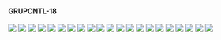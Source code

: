 #### GRUPCNTL-18

![](GRUPCNTL-18-Bottom_Hole_Pressure.png)
![](GRUPCNTL-18-Field_Production_Comparison_Plot.png)
![](GRUPCNTL-18-Field_Sales_Gas_Production_Comparison_Plot.png)
![](GRUPCNTL-18-Gas_Injection_Volumes.png)
![](GRUPCNTL-18-Group_Gas_Injection.png)
![](GRUPCNTL-18-Group_INJE_Gas_Injection_Comparison_Plot.png)
![](GRUPCNTL-18-Group_PROD_Production_Comparison_Plot.png)
![](GRUPCNTL-18-Well_INJ1_Gas_Injection_Comparison_Plot.png)
![](GRUPCNTL-18-Well_INJ2_Gas_Injection_Comparison_Plot.png)
![](GRUPCNTL-18-Well_PROD1_Pressure_Comparison_Plot.png)
![](GRUPCNTL-18-Well_PROD1_Production_and_Mode_of_Control_Plot.png)
![](GRUPCNTL-18-Well_PROD1_Production_Performance.png)
![](GRUPCNTL-18-Well_PROD2_Pressure_Comparison_Plot.png)
![](GRUPCNTL-18-Well_PROD2_Production_and_Mode_of_Control_Plot.png)
![](GRUPCNTL-18-Well_PROD2_Production_Performance.png)
![](GRUPCNTL-18-Well_PROD3_Pressure_Comparison_Plot.png)
![](GRUPCNTL-18-Well_PROD3_Production_and_Mode_of_Control_Plot.png)
![](GRUPCNTL-18-Well_PROD3_Production_Performance.png)
![](GRUPCNTL-18-Well_PROD4_Pressure_Comparison_Plot.png)
![](GRUPCNTL-18-Well_PROD4_Production_and_Mode_of_Control_Plot.png)
![](GRUPCNTL-18-Well_PROD4_Production_Performance.png)
